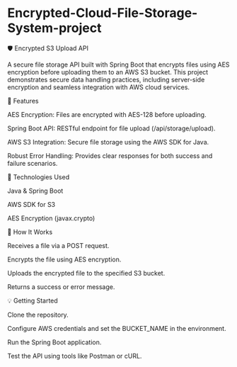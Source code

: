 # Encrypted-Cloud-File-Storage-System-project

🛡️ Encrypted S3 Upload API

A secure file storage API built with Spring Boot that encrypts files using AES encryption before uploading them to an AWS S3 bucket. This project demonstrates secure data handling practices, including server-side encryption and seamless integration with AWS cloud services.


🚀 Features

AES Encryption: Files are encrypted with AES-128 before uploading.

Spring Boot API: RESTful endpoint for file upload (/api/storage/upload).

AWS S3 Integration: Secure file storage using the AWS SDK for Java.

Robust Error Handling: Provides clear responses for both success and failure scenarios.

📂 Technologies Used

Java & Spring Boot

AWS SDK for S3

AES Encryption (javax.crypto)

🧠 How It Works

Receives a file via a POST request.

Encrypts the file using AES encryption.

Uploads the encrypted file to the specified S3 bucket.

Returns a success or error message.

💡 Getting Started

Clone the repository.

Configure AWS credentials and set the BUCKET_NAME in the environment.

Run the Spring Boot application.

Test the API using tools like Postman or cURL.
